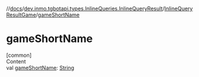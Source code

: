 //[docs](../../../index.md)/[dev.inmo.tgbotapi.types.InlineQueries.InlineQueryResult](../index.md)/[InlineQueryResultGame](index.md)/[gameShortName](game-short-name.md)



# gameShortName  
[common]  
Content  
val [gameShortName](game-short-name.md): [String](https://kotlinlang.org/api/latest/jvm/stdlib/kotlin/-string/index.html)  



